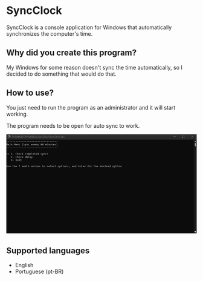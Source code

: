 # SyncClock
SyncClock is a console application for Windows that automatically synchronizes 
the computer's time.

## Why did you create this program?
My Windows for some reason doesn't sync the time automatically, so I decided to do 
something that would do that.

## How to use?
You just need to run the program as an administrator and it will start working.

The program needs to be open for auto sync to work.

![Main menu image](images/main-menu.png?raw=true)

## Supported languages
* English
* Portuguese (pt-BR)